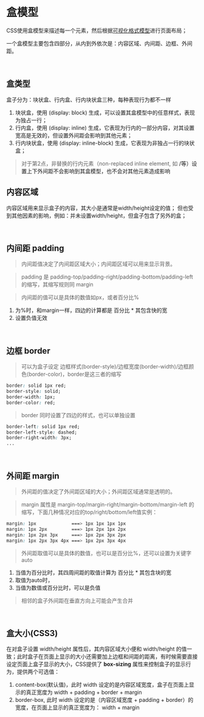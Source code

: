 
# 盒模型
CSS使用盒模型来描述每一个元素，然后根据[可视化格式模型](./visual_format_model.md)进行页面布局；

一个盒模型主要包含四部分，从内到外依次是：内容区域、内间距、边框、外间距。

<br/>

## 盒类型
盒子分为：块状盒、行内盒、行内块状盒三种，每种表现行为都不一样

1. 块状盒，使用 (display: block) 生成，可以设置其盒模型中的任意样式，表现为独占一行；
2. 行内盒，使用 (display: inline) 生成，它表现为行内的一部分内容，对其设置宽高是无效的，但设置外间距会影响到其他元素；
3. 行内块状盒，使用 (display: inline-block) 生成，它表现为非独占一行的块状盒；

> 对于第2点，非替换的行内元素（non-replaced inline element, 如 <a>/<span>等）设置上下外间距不会影响到其盒模型，也不会对其他元素造成影响

## 内容区域
内容区域用来显示盒子的内容，其大小是通常是width/height设定的值；
但也受到其他因素的影响，例如：并未设置width/height，但盒子包含了另外的盒；

<br/>

## 内间距 padding
> 内间距值决定了内间距区域大小；内间距区域可以用来显示背景。

> padding 是 padding-top/padding-right/padding-bottom/padding-left 的缩写，其缩写规则同 margin

> 内间距的值可以是具体的数值如px，或者百分比%
1. 为%时，和margin一样，四边的计算都是  百分比 * 其包含快的宽
2. 设置负值无效

<br/>

## 边框 border
> 可以为盒子设定 边框样式(border-style)/边框宽度(border-width)/边框颜色(border-color)，border是这三者的缩写
```css
border: solid 1px red;
border-style: solid;
border-width: 1px;
border-color: red;
```

> border 同时设置了四边的样式，也可以单独设置
```css
border-left: solid 1px red;
border-left-style: dashed;
border-right-width: 3px;
...
```

<br/>

## 外间距 margin
> 外间距的值决定了外间距区域的大小；外间距区域通常是透明的。

> margin 属性是 margin-top/margin-right/margin-bottom/margin-left 的缩写，下面几种情况对应的top/right/bottom/left值实例：
```css
margin: 1px             ===> 1px 1px 1px 1px
margin: 1px 2px         ===> 1px 2px 1px 2px
margin: 1px 2px 3px     ===> 1px 2px 3px 2px
margin: 1px 2px 3px 4px ===> 1px 2px 3px 4px
```

> 外间距取值可以是具体的数值，也可以是百分比%，还可以设置为关键字auto
1. 当值为百分比时，其四周间距的取值计算为  百分比 * 其包含块的宽
2. 取值为auto时，
3. 当值为数值或百分比时，可以是负值

> 相邻的盒子外间距在垂直方向上可能会产生合并

<br/>

## 盒大小(CSS3)
在对盒子设置 width/height 属性后，其内容区域大小便和 width/height 的值一致；此时盒子在页面上显示的大小还需要加上边框和间距的距离，有时候需要直接设定页面上盒子显示的大小，CSS提供了 **box-sizing** 属性来控制盒子的显示行为，提供两个可选值：

1. content-box(默认值)，此时 width 设定的是内容区域宽度，盒子在页面上显示的真正宽度为 width + padding + border + margin
2. border-box, 此时 width 设定的是（内容区域宽度 + padding + border）的宽度，在页面上显示的真正宽度为： width + margin
